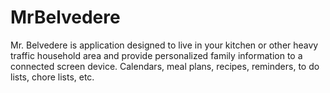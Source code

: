 # MrBelvedere
Mr. Belvedere is application designed to live in your kitchen or other heavy traffic household area and provide personalized family information to a connected screen device. Calendars, meal plans, recipes, reminders,  to do lists, chore lists, etc.
